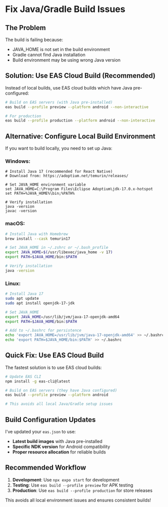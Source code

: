 # Fix Java/Gradle Build Issues

## The Problem
The build is failing because:
- JAVA_HOME is not set in the build environment
- Gradle cannot find Java installation
- Build environment may be using wrong Java version

## Solution: Use EAS Cloud Build (Recommended)

Instead of local builds, use EAS cloud builds which have Java pre-configured:

```bash
# Build on EAS servers (with Java pre-installed)
eas build --profile preview --platform android --non-interactive

# For production
eas build --profile production --platform android --non-interactive
```

## Alternative: Configure Local Build Environment

If you want to build locally, you need to set up Java:

### Windows:
```batch
# Install Java 17 (recommended for React Native)
# Download from: https://adoptium.net/temurin/releases/

# Set JAVA_HOME environment variable
set JAVA_HOME=C:\Program Files\Eclipse Adoptium\jdk-17.0.x-hotspot
set PATH=%JAVA_HOME%\bin;%PATH%

# Verify installation
java -version
javac -version
```

### macOS:
```bash
# Install Java with Homebrew
brew install --cask temurin17

# Set JAVA_HOME in ~/.zshrc or ~/.bash_profile
export JAVA_HOME=$(/usr/libexec/java_home -v 17)
export PATH=$JAVA_HOME/bin:$PATH

# Verify installation
java -version
```

### Linux:
```bash
# Install Java 17
sudo apt update
sudo apt install openjdk-17-jdk

# Set JAVA_HOME
export JAVA_HOME=/usr/lib/jvm/java-17-openjdk-amd64
export PATH=$JAVA_HOME/bin:$PATH

# Add to ~/.bashrc for persistence
echo 'export JAVA_HOME=/usr/lib/jvm/java-17-openjdk-amd64' >> ~/.bashrc
echo 'export PATH=$JAVA_HOME/bin:$PATH' >> ~/.bashrc
```

## Quick Fix: Use EAS Cloud Build

The fastest solution is to use EAS cloud builds:

```bash
# Update EAS CLI
npm install -g eas-cli@latest

# Build on EAS servers (they have Java configured)
eas build --profile preview --platform android

# This avoids all local Java/Gradle setup issues
```

## Build Configuration Updates

I've updated your `eas.json` to use:
- **Latest build images** with Java pre-installed
- **Specific NDK version** for Android compatibility
- **Proper resource allocation** for reliable builds

## Recommended Workflow

1. **Development**: Use `npx expo start` for development
2. **Testing**: Use `eas build --profile preview` for APK testing
3. **Production**: Use `eas build --profile production` for store releases

This avoids all local environment issues and ensures consistent builds!